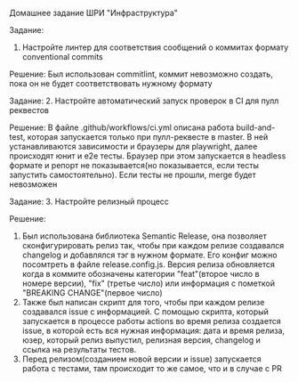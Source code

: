 Домашнее задание ШРИ "Инфраструктура"

Задание:
1. Настройте линтер для соответствия сообщений о коммитах формату conventional commits

Решение:
Был использован commitlint, коммит невозможно создать, пока он не будет соответствовать нужному формату


Задание:
2. Настройте автоматический запуск проверок в CI для пулл реквестов

Решение: 
В файле .github/workflows/ci.yml описана работа build-and-test, которая запускается только при пулл-реквесте в master. В ней устанавливаются зависимости и браузеры для playwright, далее происходят юнит и e2e тесты. Браузер при этом запускается в headless формате и репорт не показывается(но показывается, если тесты запустить самостоятельно).
Если тесты не прошли, merge будет невозможен


Задание:
3. Настройте релизный процесс

Решение:
1) Был использована библиотека Semantic Release, она позволяет сконфигурировать релиз так, чтобы при каждом релизе создавался changelog и добавлялся тэг в нужном формате. Его конфиг можно посомтреть в файле release.config.js. Версия релиза обновляется когда в коммите обозначены категории "feat"(второе число в номере версии), "fix" (третье число) или информация с пометкой "BREAKING CHANGE"(первое число)
2) Также был написан скрипт для того, чтобы при каждом релизе создавался issue с информацией. С помощью скрипта, который запускается в процессе работы actions во время релиза создается issue, в которой есть вся нужная информация: дата и время релиза, юзер, который релиз выпустил, релизная версия, changelog и ссылка на результаты тестов.
3) Перед релизом(созданием новой версии и issue) запускается работа с тестами, там происходит то же самое, что и в случае с PR